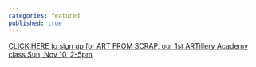 ```yaml
---
categories: featured
published: true
---
```


<div class='kickstarter'>
<!-- <iframe width="250" height="120" src="http:&#x2F;&#x2F;www.kickstarter.com&#x2F;projects&#x2F;1055944000&#x2F;breakers-end-a-graphic-novel&#x2F;widget&#x2F;video.html" frameborder="0"> </iframe> -->

<a href="https://www.facebook.com/events/370494003082848/">CLICK HERE to sign up for ART FROM SCRAP, our 1st ARTillery Academy class Sun, Nov 10, 2-5pm</a>

</div>